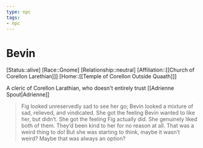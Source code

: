 ```yaml
---
type: npc
tags: 
- npc
---
```


# Bevin

[Status::alive]
[Race::Gnome]
[Relationship::neutral]
[Affiliation::[[Church of Corellon Larethian]]]
[Home::[[Temple of Corellon Outside Quaath]]]

A cleric of Corellon Larathian, who doesn't entirely trust [[Adrienne Spout|Adrienne]]

> Fig looked unreservedly sad to see her go; Bevin looked a mixture of sad, relieved, and vindicated. She got the feeling Bevin wanted to like her, but didn’t. She got the feeling Fig actually did. She genuinely liked both of them. They’d been kind to her for no reason at all. That was a weird thing to do! But she was starting to think, maybe it wasn’t weird? Maybe that was always an option?

